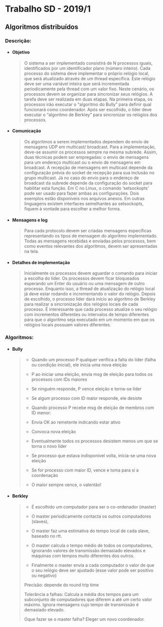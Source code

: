 # Trabalho SD - 2019/1

## Algoritmos distribuídos

### Descrição:

* #### Objetivo
  >O sistema a ser implementado consistirá de N processos iguais, identificados por um
identificador plano (número inteiro). Cada processo do sistema deve implementar o próprio relógio
local, que será atualizado através de um thread específica. Este relógio deve ser uma variável inteira
que será incrementada periodicamente pela thread com um valor fixo.
Neste cenário, os processos devem se organizar para sincronizar seus relógios. A tarefa deve
ser realizada em duas etapas. Na primeira etapa, os processos irão executar o “algoritmo do Bully”
para definir qual funcionará como coordenador. Após ser escolhido, o líder deve executar o
“algoritmo de Berkley” para sincronizar os relógios dos processos.

* #### Comunicação
  >Os algoritmos a serem implementados dependem do envio de mensagens UDP em multicast/
broadcast. Para a implementação, deve-se assumir os processos sempre na mesma subrede. Assim,
duas técnicas podem ser empregadas: o envio de mensagens para um endereço multicast ou o envio
de mensagens em broadcast.
A recepção de mensagens em multicast depende da configuração prévia do socket de
recepção para sua inclusão no grupo multicast. Já no caso do envio para o endereço de broadcast da
subrede depende da configuração do socket para habilitar esta função. Em C no Linux, o comando
‘setsockopts’ pode ser usado para fazer ambas as configurações. Dois exemplos estão disponíveis
nos arquivos anexos. Em outras linguagens existem interfaces semelhantes ao setsockopts, fiquem à
vontade para escolher a melhor forma.

* #### Mensagens e log
  >Para cada protocolo devem ser criadas mensagens específicas representando os tipos de
mensagem do algoritmo implementado. Todas as mensagens recebidas e enviadas pelos processos,
bem como eventos relevantes dos algoritmos, devem ser apresentadas na tela.

* #### Detalhes de implementação
  >Inicialmente os processos devem aguardar o comando para iniciar a escolha do líder. Os
processos devem ficar bloqueados esperando um Enter do usuário ou uma mensagem de outro
processo. Enquanto isso, a thread de atualização do relógio local já deve estar rodando e
incrementando o valor do relógio. Depois de escolhido, o processo líder dará início ao algoritmo de
Berkley para realizar a sincronização dos relógios locais de cada processo.
É interessante que cada processo atualize o seu relógio com incrementos diferentes ou
intervalos de tempo diferentes para que o algoritmo seja executado em um momento em que os
relógios locais possuam valores diferentes.

### Algoritmos:

* #### Bully
  >* Quando um processo P qualquer verifica a falta do líder (falha ou
condição inicial), ele inicia uma nova eleição
  >
  >* P ao iniciar uma eleição, envia msg de eleição para todos os processos com IDs maiores
  >
  >* Se ninguém responde, P vence eleição e torna-se líder
  >
  >* Se algum processo com ID maior responde, ele desiste
  >
  >* Quando processo P recebe msg de eleição de membros com ID menor:
  >
  >  * Envia OK ao remetente indicando estar ativo
  >  * Convoca nova eleição
  >
  >* Eventualmente todos os processos desistem menos um que se torna o novo líder
  >
  >* Se processo que estava indisponível volta, inicia-se uma nova eleição
  >  * Se for processo com maior ID, vence e toma para si a coordenação
  >  * O maior sempre vence, o valentão!

* #### Berkley
  >* É escolhido um computador para ser o co-ordenador (master)
  >
  >* O master periodicamente contacta os outros computadores (slaves),
  >
  >* O master faz uma estimativa do tempo local de cada slave,
baseado no rtt.
  >
  >* O master calcula o tempo médio de todos os computadores,
ignorando valores de transmissão demasiado elevados e
máquinas com tempos muito diferentes dos outros.
  >
  >* Finalmente o master envia a cada computador o valor de que o
seu relógio deve ser ajustado (esse valor pode ser positivo ou
negativo)
  >
  >
  >Precisão: depende do round trip time
  >
  >Tolerância a falhas: Calcula a média dos tempos para um
subconjunto de computadores que diferem a até um certo
valor máximo. Ignora mensagens cujo tempo de transmissão é
demasiado elevado.
  >
  >Oque fazer se o master falha?
Eleger um novo coordenador. 
